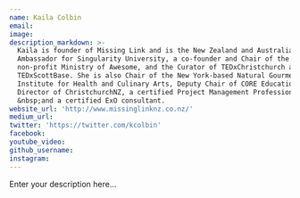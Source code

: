 ```yaml
---
name: Kaila Colbin
email:
image:
description_markdown: >-
  Kaila is founder of Missing Link and is the New Zealand and Australian
  Ambassador for Singularity University, a co-founder and Chair of the
  non-profit Ministry of Awesome, and the Curator of TEDxChristchurch and
  TEDxScottBase. She is also Chair of the New York-based Natural Gourmet
  Institute for Health and Culinary Arts, Deputy Chair of CORE Education Ltd, a
  Director of ChristchurchNZ, a certified Project Management Professional&reg;
  &nbsp;and a certified ExO consultant.
website_url: 'http://www.missinglinknz.co.nz/'
medium_url:
twitter: 'https://twitter.com/kcolbin'
facebook:
youtube_video:
github_username:
instagram:
---
```


Enter your description here...
